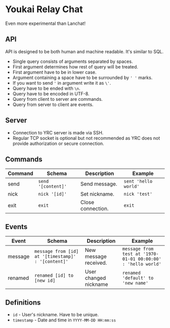 # Youkai Relay Chat

Even more experimental than Lanchat!

## API

API is designed to be both human and machine readable. It's similar to SQL.

* Single query consists of arguments separated by spaces.
* First argument determines how rest of query will be treated.
* First argument have to be in lower case.
* Argument containing a space have to be surrounded by `' '` marks.
* If you want to send `'` in argument write it as `\'`.
* Query have to be ended with `\n`.
* Query have to be encoded in UTF-8.
* Query from client to server are commands.
* Query from server to client are events.

## Server

* Connection to YRC server is made via SSH.
* Regular TCP socket is optional but not recommended as YRC does not provide authorization or secure connection.


## Commands

| Command | Schema             | Description       | Example              |
| ------- | ------------------ | ----------------- | -------------------- |
| send    | `send '[content]'` | Send message.     | `sent 'hello world'` |
| nick    | `nick '[id]'`      | Set nickname.     | `nick 'test'`        |
| exit    | `exit`             | Close connection. | `exit`               |

## Events

| Event   | Schema                                             | Description           | Example                                                      |
| ------- | -------------------------------------------------- | --------------------- | ------------------------------------------------------------ |
| message | `message from [id] at '[timestamp]' : '[content]'` | New message received. | `message from test at '1970-01-01 00:00:00' : 'hello world'` |
| renamed | `renamed [id] to [new id]`                         | User changed nickname | `renamed 'default' to 'new name'`                            |

## Definitions

* `id` - User's nickname. Have to be unique.
* `timestamp` - Date and time in `YYYY-MM-DD HH:mm:ss`